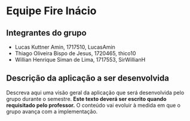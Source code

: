 # Equipe Fire Inácio


## Integrantes do grupo


- Lucas Kuttner Amin, 1717510, LucasAmin
- Thiago Oliveira Bispo de Jesus, 1720465, thico10
- Willian Henrique Siman de Lima, 1717553, SirWillianH

## Descrição da aplicação a ser desenvolvida 

Descreva aqui uma visão geral da aplicação que será desenvolvida pelo grupo durante o semestre. **Este texto deverá ser escrito quando requisitado pelo professor.** O conteúdo vai evoluir à medida em que o grupo avança com a implementação.
